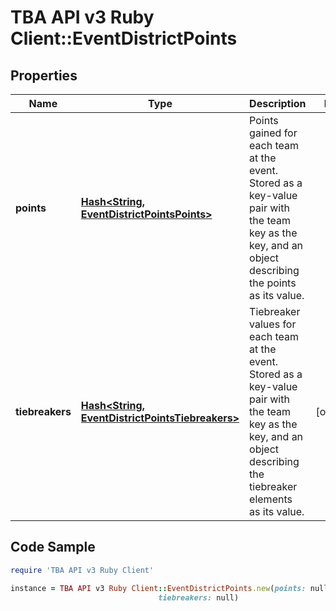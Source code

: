 # TBA API v3 Ruby Client::EventDistrictPoints

## Properties

Name | Type | Description | Notes
------------ | ------------- | ------------- | -------------
**points** | [**Hash&lt;String, EventDistrictPointsPoints&gt;**](EventDistrictPointsPoints.md) | Points gained for each team at the event. Stored as a key-value pair with the team key as the key, and an object describing the points as its value. | 
**tiebreakers** | [**Hash&lt;String, EventDistrictPointsTiebreakers&gt;**](EventDistrictPointsTiebreakers.md) | Tiebreaker values for each team at the event. Stored as a key-value pair with the team key as the key, and an object describing the tiebreaker elements as its value. | [optional] 

## Code Sample

```ruby
require 'TBA API v3 Ruby Client'

instance = TBA API v3 Ruby Client::EventDistrictPoints.new(points: null,
                                 tiebreakers: null)
```


